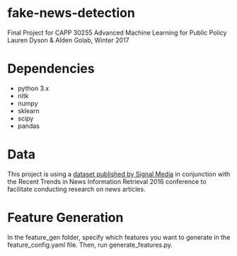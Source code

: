 # fake-news-detection
Final Project for CAPP 30255 Advanced Machine Learning for Public Policy
Lauren Dyson & Alden Golab, Winter 2017

# Dependencies
- python 3.x
- nltk
- numpy
- sklearn
- scipy
- pandas

# Data

This project is using a [dataset published by Signal Media](http://research.signalmedia.co/newsir16/signal-dataset.html) in conjunction with the Recent Trends in News Information Retrieval 2016 conference to facilitate conducting research on news articles.

# Feature Generation
In the feature_gen folder, specify which features you want to generate in the feature_config.yaml file.
Then, run generate_features.py.
